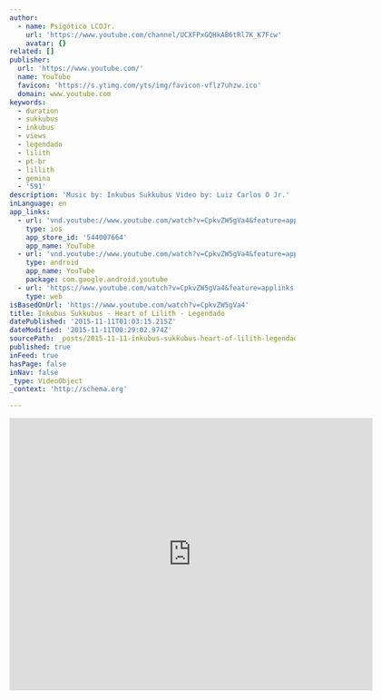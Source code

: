 ```yaml
---
author:
  - name: Psigótico LCOJr.
    url: 'https://www.youtube.com/channel/UCXFPxGQHkAB6tRl7K_K7Fcw'
    avatar: {}
related: []
publisher:
  url: 'https://www.youtube.com/'
  name: YouTube
  favicon: 'https://s.ytimg.com/yts/img/favicon-vflz7uhzw.ico'
  domain: www.youtube.com
keywords:
  - duration
  - sukkubus
  - inkubus
  - views
  - legendado
  - lilith
  - pt-br
  - lillith
  - gemina
  - '591'
description: 'Music by: Inkubus Sukkubus Video by: Luiz Carlos O Jr.'
inLanguage: en
app_links:
  - url: 'vnd.youtube://www.youtube.com/watch?v=CpkvZW5gVa4&feature=applinks'
    type: ios
    app_store_id: '544007664'
    app_name: YouTube
  - url: 'vnd.youtube://www.youtube.com/watch?v=CpkvZW5gVa4&feature=applinks'
    type: android
    app_name: YouTube
    package: com.google.android.youtube
  - url: 'https://www.youtube.com/watch?v=CpkvZW5gVa4&feature=applinks'
    type: web
isBasedOnUrl: 'https://www.youtube.com/watch?v=CpkvZW5gVa4'
title: Inkubus Sukkubus - Heart of Lilith - Legendado
datePublished: '2015-11-11T01:03:15.215Z'
dateModified: '2015-11-11T00:29:02.974Z'
sourcePath: _posts/2015-11-11-inkubus-sukkubus-heart-of-lilith-legendado.md
published: true
inFeed: true
hasPage: false
inNav: false
_type: VideoObject
_context: 'http://schema.org'

---
```

<iframe src="https://cdn.embedly.com/widgets/media.html?src=https%3A%2F%2Fwww.youtube.com%2Fembed%2FCpkvZW5gVa4%3Ffeature%3Doembed&amp;url=https%3A%2F%2Fwww.youtube.com%2Fwatch%3Fv%3DCpkvZW5gVa4&amp;image=https%3A%2F%2Fi.ytimg.com%2Fvi%2FCpkvZW5gVa4%2Fhqdefault.jpg&amp;key=b7d04c9b404c499eba89ee7072e1c4f7&amp;type=text%2Fhtml&amp;schema=youtube" width="640" height="480" scrolling="no" frameborder="0" allowfullscreen="allowfullscreen" style=""></iframe>